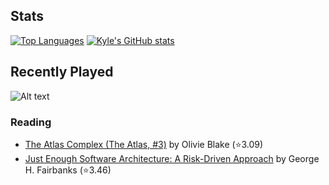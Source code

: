 ## Stats

[![Top Languages](https://github-readme-stats.vercel.app/api/top-langs/?username=k20shores&layout=compact)]([https://github.com/k20shores/github-readme-stats](https://github-readme-stats.vercel.app/api/top-langs/?username=k20shores&layout=compact))
[![Kyle's GitHub stats](https://github-readme-stats.vercel.app/api?username=k20shores)]([https://github.com/k20shores/github-readme-stats](https://github-readme-stats.vercel.app/api?username=k20shores))

## Recently Played
![Alt text](https://spotify-recently-played-readme.vercel.app/api?user=12144745061)

### Reading
<!-- GOODREADS-LIST:START -->
- [The Atlas Complex (The Atlas, #3)](https://www.goodreads.com/review/show/6753784293?utm_medium=api&utm_source=rss) by Olivie Blake (⭐️3.09)
- [Just Enough Software Architecture: A Risk-Driven Approach](https://www.goodreads.com/review/show/6714943078?utm_medium=api&utm_source=rss) by George H. Fairbanks (⭐️3.46)
<!-- GOODREADS-LIST:END -->
